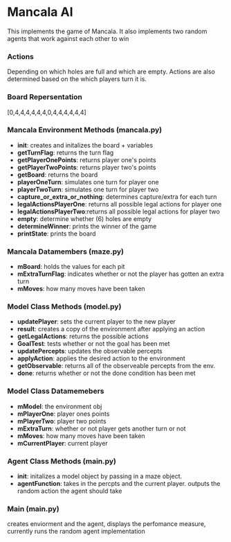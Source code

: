 # Mancala AI
This implements the game of Mancala. It also implements two random agents that work against each other to win


### Actions
Depending on which holes are full and which are empty. Actions are also determined based on the which players turn it is.

### Board Repersentation
[0,4,4,4,4,4,4,0,4,4,4,4,4,4]


### Mancala Environment Methods (mancala.py)
- __init__:  creates and initalizes the board + variables
- __getTurnFlag__: returns the turn flag 
- __getPlayerOnePoints__: returns player one's points 
- __getPlayerTwoPoints__: returns player two's points
- __getBoard__: returns the board
- __playerOneTurn__: simulates one turn for player one 
- __playerTwoTurn__: simulates one turn for player two
- __capture_or_extra_or_nothing__: determines capture/extra for each turn
- __legalActionsPlayerOne__: returns all possible legal actions for player one
- __legalActionsPlayerTwo__:returns all possible legal actions for player two
- __empty__: determine whether (6) holes are empty
- __determineWinner__: prints the winner of the game
- __printState__: prints the board 


### Mancala Datamembers (maze.py)
- __mBoard__: holds the values for each pit 
- __mExtraTurnFlag__: indicates whether or not the player has gotten an extra turn
- __mMoves__: how many moves have been taken




### Model Class Methods (model.py)
- __updatePlayer__: sets the current player to the new player
- __result__: creates a copy of the environment after applying an action
- __getLegalActions__: returns the possible actions
- __GoalTest__: tests whether or not the goal has been met 
- __updatePercepts__: updates the observable percepts
- __applyAction__: applies the desired action to the environment
- __getObservable__: returns all of the observeable percepts from the env.
- __done__: returns whether or not the done condition has been met

### Model Class Datamemebers
- __mModel__: the environment obj
- __mPlayerOne__: player ones points
- __mPlayerTwo__: player two points
- __mExtraTurn__: whether or not player gets another turn or not
- __mMoves__: how many moves have been taken
- __mCurrentPlayer__: current player 


### Agent Class Methods (main.py)
- __init__: initalizes a model object by passing in a maze object.
- __agentFunction__: takes in the percpts and the current player. outputs the random action the agent should take


### Main (main.py)
creates enviorment and the agent, displays the perfomance measure, currently runs the random agent implementation 
